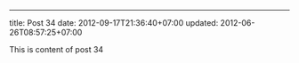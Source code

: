 ---
title: Post 34
date: 2012-09-17T21:36:40+07:00
updated: 2012-06-26T08:57:25+07:00

This is content of post 34